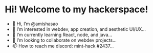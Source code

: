# Hi! Welcome to my hackerspace!


- 👋 Hi, I’m @amishasao
- 👀 I’m interested in webdev, app creation, and aesthetic UI/UX...
- 🌱 I’m currently learning React, node, and java...
- 💞️ I’m looking to collaborate on webdev projects...
- 📫 How to reach me discord: mint-hack #2437...

<!---
amishasao/amishasao is a ✨ special ✨ repository because its `README.md` (this file) appears on your GitHub profile.
You can click the Preview link to take a look at your changes.
--->
